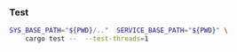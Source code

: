 
### Test
```bash
SYS_BASE_PATH="${PWD}/.."  SERVICE_BASE_PATH="${PWD}" \
    cargo test --  --test-threads=1
```
